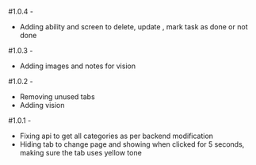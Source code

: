 #1.0.4 -

- Adding ability and screen to delete, update , mark task as done or not done

#1.0.3 -

- Adding images and notes for vision

#1.0.2 -

- Removing unused tabs
- Adding vision

#1.0.1 -

- Fixing api to get all categories as per backend modification
- Hiding tab to change page and showing when clicked for 5 seconds, making sure the tab uses yellow tone
